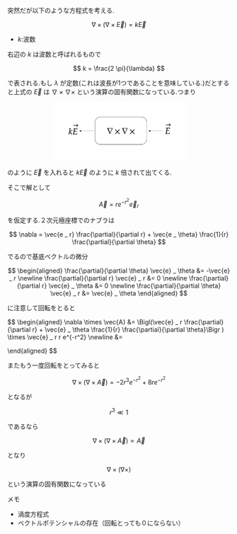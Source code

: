 突然だが以下のような方程式を考える.

$$
\nabla \times (\nabla \times \vec{E}) = k \vec{E}
$$

- $k:$波数

右辺の $k$ は波数と呼ばれるもので

$$
k = \frac{2 \pi}{\lambda}
$$

で表される.もし $\lambda$ が定数(これは波長が1つであることを意味している.)だとすると上式の $\vec{E}$ は $\nabla \times \nabla \times$ という演算の固有関数になっている.つまり

<div align="center">
<img src="pic\nabla_times_nabla_times.png" alt="alt text" width="300">
</div>

のように $\vec{E}$ を入れると $k \vec{E}$ のように $k$ 倍されて出てくる.

そこで解として

$$
\vec{A} = re^{-r^2} \vec{e} _ r
$$

を仮定する.２次元極座標でのナブラは

$$
\nabla = \vec{e _ r} \frac{\partial}{\partial r} + \vec{e _ \theta} \frac{1}{r} \frac{\partial}{\partial \theta}
$$

でるので基底ベクトルの微分

$$
\begin{aligned}
\frac{\partial}{\partial \theta} \vec{e} _ \theta
&=
-\vec{e} _ r \newline
\frac{\partial}{\partial r} \vec{e} _ r
&=
0 \newline
\frac{\partial}{\partial r} \vec{e} _ \theta
&=
0 \newline
\frac{\partial}{\partial \theta} \vec{e} _ r
&=
\vec{e} _ \theta
\end{aligned}
$$

に注意して回転をとると

$$
\begin{aligned}
\nabla \times \vec{A}
&=
\Bigl(\vec{e} _ r \frac{\partial}{\partial r} + \vec{e} _ \theta \frac{1}{r} \frac{\partial}{\partial \theta}\Bigr
) \times \vec{e} _ r r e^{-r^2}
\newline
&=

\end{aligned}
$$

またもう一度回転をとってみると

$$
\nabla \times (\nabla \times \vec{A}) = -2r^3e^{-r^2} + 8re^{-r^2}
$$

となるが

$$
r^3 \ll 1
$$

であるなら

$$
\nabla \times (\nabla \times \vec{A}) \propto \vec{A}
$$

となり

$$
\nabla \times (\nabla \times)
$$

という演算の固有関数になっている

メモ
- 渦度方程式
- ベクトルポテンシャルの存在（回転とっても０にならない）